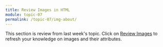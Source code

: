 ```yaml
---
title: Review Images in HTML
module: topic-07
permalink: /topic-07/img-about/
---
```


<div class="divider-heading"></div>


<div class="container-row">
  This section is review from last week's topic.  Click on <a href="../../topic-06/img-about/" target="_new">Review Images</a> to refresh your knowledge on images and their attributes.
</div>
